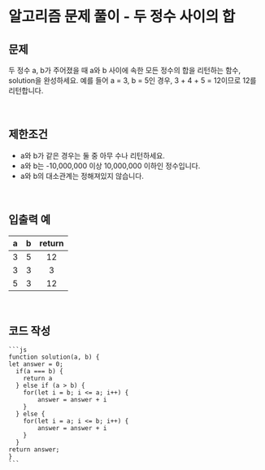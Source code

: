 # 알고리즘 문제 풀이 - 두 정수 사이의 합

## 문제

두 정수 a, b가 주어졌을 때 a와 b 사이에 속한 모든 정수의 합을 리턴하는 함수, solution을 완성하세요.
예를 들어 a = 3, b = 5인 경우, 3 + 4 + 5 = 12이므로 12를 리턴합니다.

<br>

## 제한조건

- a와 b가 같은 경우는 둘 중 아무 수나 리턴하세요.
- a와 b는 -10,000,000 이상 10,000,000 이하인 정수입니다.
- a와 b의 대소관계는 정해져있지 않습니다.

<br>

## 입출력 예

|  a  |  b  | return |
| :-: | :-: | :----: |
|  3  |  5  |   12   |
|  3  |  3  |   3    |
|  5  |  3  |   12   |

<br>

## 코드 작성

    ```js
    function solution(a, b) {
    let answer = 0;
      if(a === b) {
        return a
      } else if (a > b) {
        for(let i = b; i <= a; i++) {
            answer = answer + i
        }
      } else {
        for(let i = a; i <= b; i++) {
            answer = answer + i
        }
      }
    return answer;
    }
    ```
